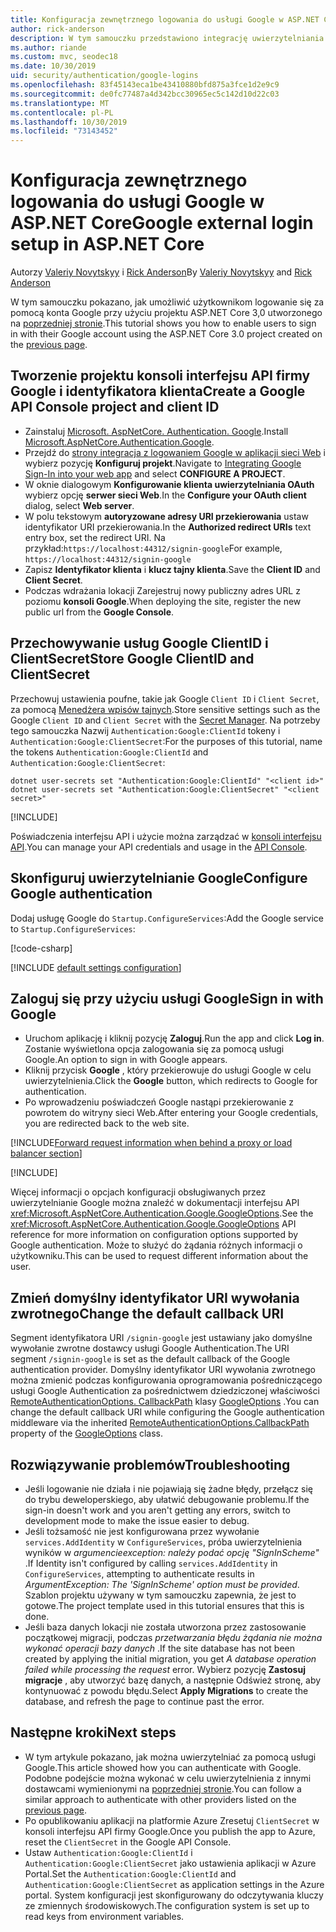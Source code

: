 ```yaml
---
title: Konfiguracja zewnętrznego logowania do usługi Google w ASP.NET Core
author: rick-anderson
description: W tym samouczku przedstawiono integrację uwierzytelniania użytkownika konta Google z istniejącą aplikacją ASP.NET Core.
ms.author: riande
ms.custom: mvc, seodec18
ms.date: 10/30/2019
uid: security/authentication/google-logins
ms.openlocfilehash: 83f45143eca1be43410880bfd875a3fce1d2e9c9
ms.sourcegitcommit: de0fc77487a4d342bcc30965ec5c142d10d22c03
ms.translationtype: MT
ms.contentlocale: pl-PL
ms.lasthandoff: 10/30/2019
ms.locfileid: "73143452"
---
```

# <a name="google-external-login-setup-in-aspnet-core"></a><span data-ttu-id="7e368-103">Konfiguracja zewnętrznego logowania do usługi Google w ASP.NET Core</span><span class="sxs-lookup"><span data-stu-id="7e368-103">Google external login setup in ASP.NET Core</span></span>

<span data-ttu-id="7e368-104">Autorzy [Valeriy Novytskyy](https://github.com/01binary) i [Rick Anderson](https://twitter.com/RickAndMSFT)</span><span class="sxs-lookup"><span data-stu-id="7e368-104">By [Valeriy Novytskyy](https://github.com/01binary) and [Rick Anderson](https://twitter.com/RickAndMSFT)</span></span>

<span data-ttu-id="7e368-105">W tym samouczku pokazano, jak umożliwić użytkownikom logowanie się za pomocą konta Google przy użyciu projektu ASP.NET Core 3,0 utworzonego na [poprzedniej stronie](xref:security/authentication/social/index).</span><span class="sxs-lookup"><span data-stu-id="7e368-105">This tutorial shows you how to enable users to sign in with their Google account using the ASP.NET Core 3.0 project created on the [previous page](xref:security/authentication/social/index).</span></span>

## <a name="create-a-google-api-console-project-and-client-id"></a><span data-ttu-id="7e368-106">Tworzenie projektu konsoli interfejsu API firmy Google i identyfikatora klienta</span><span class="sxs-lookup"><span data-stu-id="7e368-106">Create a Google API Console project and client ID</span></span>

* <span data-ttu-id="7e368-107">Zainstaluj [Microsoft. AspNetCore. Authentication. Google](https://www.nuget.org/packages/Microsoft.AspNetCore.Authentication.Google).</span><span class="sxs-lookup"><span data-stu-id="7e368-107">Install [Microsoft.AspNetCore.Authentication.Google](https://www.nuget.org/packages/Microsoft.AspNetCore.Authentication.Google).</span></span>
* <span data-ttu-id="7e368-108">Przejdź do [strony integracja z logowaniem Google w aplikacji sieci Web](https://developers.google.com/identity/sign-in/web/devconsole-project) i wybierz pozycję **Konfiguruj projekt**.</span><span class="sxs-lookup"><span data-stu-id="7e368-108">Navigate to [Integrating Google Sign-In into your web app](https://developers.google.com/identity/sign-in/web/devconsole-project) and select **CONFIGURE A PROJECT**.</span></span>
* <span data-ttu-id="7e368-109">W oknie dialogowym **Konfigurowanie klienta uwierzytelniania OAuth** wybierz opcję **serwer sieci Web**.</span><span class="sxs-lookup"><span data-stu-id="7e368-109">In the **Configure your OAuth client** dialog, select **Web server**.</span></span>
* <span data-ttu-id="7e368-110">W polu tekstowym **autoryzowane adresy URI przekierowania** ustaw identyfikator URI przekierowania.</span><span class="sxs-lookup"><span data-stu-id="7e368-110">In the **Authorized redirect URIs** text entry box, set the redirect URI.</span></span> <span data-ttu-id="7e368-111">Na przykład:`https://localhost:44312/signin-google`</span><span class="sxs-lookup"><span data-stu-id="7e368-111">For example, `https://localhost:44312/signin-google`</span></span>
* <span data-ttu-id="7e368-112">Zapisz **Identyfikator klienta** i **klucz tajny klienta**.</span><span class="sxs-lookup"><span data-stu-id="7e368-112">Save the **Client ID** and **Client Secret**.</span></span>
* <span data-ttu-id="7e368-113">Podczas wdrażania lokacji Zarejestruj nowy publiczny adres URL z poziomu **konsoli Google**.</span><span class="sxs-lookup"><span data-stu-id="7e368-113">When deploying the site, register the new public url from the **Google Console**.</span></span>

## <a name="store-google-clientid-and-clientsecret"></a><span data-ttu-id="7e368-114">Przechowywanie usług Google ClientID i ClientSecret</span><span class="sxs-lookup"><span data-stu-id="7e368-114">Store Google ClientID and ClientSecret</span></span>

<span data-ttu-id="7e368-115">Przechowuj ustawienia poufne, takie jak Google `Client ID` i `Client Secret`, za pomocą [Menedżera wpisów tajnych](xref:security/app-secrets).</span><span class="sxs-lookup"><span data-stu-id="7e368-115">Store sensitive settings such as the Google `Client ID` and `Client Secret` with the [Secret Manager](xref:security/app-secrets).</span></span> <span data-ttu-id="7e368-116">Na potrzeby tego samouczka Nazwij `Authentication:Google:ClientId` tokeny i `Authentication:Google:ClientSecret`:</span><span class="sxs-lookup"><span data-stu-id="7e368-116">For the purposes of this tutorial, name the tokens `Authentication:Google:ClientId` and `Authentication:Google:ClientSecret`:</span></span>

```dotnetcli
dotnet user-secrets set "Authentication:Google:ClientId" "<client id>"
dotnet user-secrets set "Authentication:Google:ClientSecret" "<client secret>"
```

[!INCLUDE[](~/includes/environmentVarableColon.md)]

<span data-ttu-id="7e368-117">Poświadczenia interfejsu API i użycie można zarządzać w [konsoli interfejsu API](https://console.developers.google.com/apis/dashboard).</span><span class="sxs-lookup"><span data-stu-id="7e368-117">You can manage your API credentials and usage in the [API Console](https://console.developers.google.com/apis/dashboard).</span></span>

## <a name="configure-google-authentication"></a><span data-ttu-id="7e368-118">Skonfiguruj uwierzytelnianie Google</span><span class="sxs-lookup"><span data-stu-id="7e368-118">Configure Google authentication</span></span>

<span data-ttu-id="7e368-119">Dodaj usługę Google do `Startup.ConfigureServices`:</span><span class="sxs-lookup"><span data-stu-id="7e368-119">Add the Google service to `Startup.ConfigureServices`:</span></span>

[!code-csharp[](~/security/authentication/social/social-code/3.x/StartupGoogle3x.cs?highlight=11-19)]

[!INCLUDE [default settings configuration](includes/default-settings2-2.md)]

## <a name="sign-in-with-google"></a><span data-ttu-id="7e368-120">Zaloguj się przy użyciu usługi Google</span><span class="sxs-lookup"><span data-stu-id="7e368-120">Sign in with Google</span></span>

* <span data-ttu-id="7e368-121">Uruchom aplikację i kliknij pozycję **Zaloguj**.</span><span class="sxs-lookup"><span data-stu-id="7e368-121">Run the app and click **Log in**.</span></span> <span data-ttu-id="7e368-122">Zostanie wyświetlona opcja zalogowania się za pomocą usługi Google.</span><span class="sxs-lookup"><span data-stu-id="7e368-122">An option to sign in with Google appears.</span></span>
* <span data-ttu-id="7e368-123">Kliknij przycisk **Google** , który przekierowuje do usługi Google w celu uwierzytelnienia.</span><span class="sxs-lookup"><span data-stu-id="7e368-123">Click the **Google** button, which redirects to Google for authentication.</span></span>
* <span data-ttu-id="7e368-124">Po wprowadzeniu poświadczeń Google nastąpi przekierowanie z powrotem do witryny sieci Web.</span><span class="sxs-lookup"><span data-stu-id="7e368-124">After entering your Google credentials, you are redirected back to the web site.</span></span>

[!INCLUDE[Forward request information when behind a proxy or load balancer section](includes/forwarded-headers-middleware.md)]

[!INCLUDE[](includes/chain-auth-providers.md)]

<span data-ttu-id="7e368-125">Więcej informacji o opcjach konfiguracji obsługiwanych przez uwierzytelnianie Google można znaleźć w dokumentacji interfejsu API <xref:Microsoft.AspNetCore.Authentication.Google.GoogleOptions>.</span><span class="sxs-lookup"><span data-stu-id="7e368-125">See the <xref:Microsoft.AspNetCore.Authentication.Google.GoogleOptions> API reference for more information on configuration options supported by Google authentication.</span></span> <span data-ttu-id="7e368-126">Może to służyć do żądania różnych informacji o użytkowniku.</span><span class="sxs-lookup"><span data-stu-id="7e368-126">This can be used to request different information about the user.</span></span>

## <a name="change-the-default-callback-uri"></a><span data-ttu-id="7e368-127">Zmień domyślny identyfikator URI wywołania zwrotnego</span><span class="sxs-lookup"><span data-stu-id="7e368-127">Change the default callback URI</span></span>

<span data-ttu-id="7e368-128">Segment identyfikatora URI `/signin-google` jest ustawiany jako domyślne wywołanie zwrotne dostawcy usługi Google Authentication.</span><span class="sxs-lookup"><span data-stu-id="7e368-128">The URI segment `/signin-google` is set as the default callback of the Google authentication provider.</span></span> <span data-ttu-id="7e368-129">Domyślny identyfikator URI wywołania zwrotnego można zmienić podczas konfigurowania oprogramowania pośredniczącego usługi Google Authentication za pośrednictwem dziedziczonej właściwości [RemoteAuthenticationOptions. CallbackPath](/dotnet/api/microsoft.aspnetcore.authentication.remoteauthenticationoptions.callbackpath) klasy [GoogleOptions](/dotnet/api/microsoft.aspnetcore.authentication.google.googleoptions) .</span><span class="sxs-lookup"><span data-stu-id="7e368-129">You can change the default callback URI while configuring the Google authentication middleware via the inherited [RemoteAuthenticationOptions.CallbackPath](/dotnet/api/microsoft.aspnetcore.authentication.remoteauthenticationoptions.callbackpath) property of the [GoogleOptions](/dotnet/api/microsoft.aspnetcore.authentication.google.googleoptions) class.</span></span>

## <a name="troubleshooting"></a><span data-ttu-id="7e368-130">Rozwiązywanie problemów</span><span class="sxs-lookup"><span data-stu-id="7e368-130">Troubleshooting</span></span>

* <span data-ttu-id="7e368-131">Jeśli logowanie nie działa i nie pojawiają się żadne błędy, przełącz się do trybu deweloperskiego, aby ułatwić debugowanie problemu.</span><span class="sxs-lookup"><span data-stu-id="7e368-131">If the sign-in doesn't work and you aren't getting any errors, switch to development mode to make the issue easier to debug.</span></span>
* <span data-ttu-id="7e368-132">Jeśli tożsamość nie jest konfigurowana przez wywołanie `services.AddIdentity` w `ConfigureServices`, próba uwierzytelnienia wyników w *argumencieexception: należy podać opcję "SignInScheme"* .</span><span class="sxs-lookup"><span data-stu-id="7e368-132">If Identity isn't configured by calling `services.AddIdentity` in `ConfigureServices`, attempting to authenticate results in *ArgumentException: The 'SignInScheme' option must be provided*.</span></span> <span data-ttu-id="7e368-133">Szablon projektu używany w tym samouczku zapewnia, że jest to gotowe.</span><span class="sxs-lookup"><span data-stu-id="7e368-133">The project template used in this tutorial ensures that this is done.</span></span>
* <span data-ttu-id="7e368-134">Jeśli baza danych lokacji nie została utworzona przez zastosowanie początkowej migracji, podczas *przetwarzania błędu żądania nie można wykonać operacji bazy danych* .</span><span class="sxs-lookup"><span data-stu-id="7e368-134">If the site database has not been created by applying the initial migration, you get *A database operation failed while processing the request* error.</span></span> <span data-ttu-id="7e368-135">Wybierz pozycję **Zastosuj migracje** , aby utworzyć bazę danych, a następnie Odśwież stronę, aby kontynuować z powodu błędu.</span><span class="sxs-lookup"><span data-stu-id="7e368-135">Select **Apply Migrations** to create the database, and refresh the page to continue past the error.</span></span>

## <a name="next-steps"></a><span data-ttu-id="7e368-136">Następne kroki</span><span class="sxs-lookup"><span data-stu-id="7e368-136">Next steps</span></span>

* <span data-ttu-id="7e368-137">W tym artykule pokazano, jak można uwierzytelniać za pomocą usługi Google.</span><span class="sxs-lookup"><span data-stu-id="7e368-137">This article showed how you can authenticate with Google.</span></span> <span data-ttu-id="7e368-138">Podobne podejście można wykonać w celu uwierzytelnienia z innymi dostawcami wymienionymi na [poprzedniej stronie](xref:security/authentication/social/index).</span><span class="sxs-lookup"><span data-stu-id="7e368-138">You can follow a similar approach to authenticate with other providers listed on the [previous page](xref:security/authentication/social/index).</span></span>
* <span data-ttu-id="7e368-139">Po opublikowaniu aplikacji na platformie Azure Zresetuj `ClientSecret` w konsoli interfejsu API firmy Google.</span><span class="sxs-lookup"><span data-stu-id="7e368-139">Once you publish the app to Azure, reset the `ClientSecret` in the Google API Console.</span></span>
* <span data-ttu-id="7e368-140">Ustaw `Authentication:Google:ClientId` i `Authentication:Google:ClientSecret` jako ustawienia aplikacji w Azure Portal.</span><span class="sxs-lookup"><span data-stu-id="7e368-140">Set the `Authentication:Google:ClientId` and `Authentication:Google:ClientSecret` as application settings in the Azure portal.</span></span> <span data-ttu-id="7e368-141">System konfiguracji jest skonfigurowany do odczytywania kluczy ze zmiennych środowiskowych.</span><span class="sxs-lookup"><span data-stu-id="7e368-141">The configuration system is set up to read keys from environment variables.</span></span>

